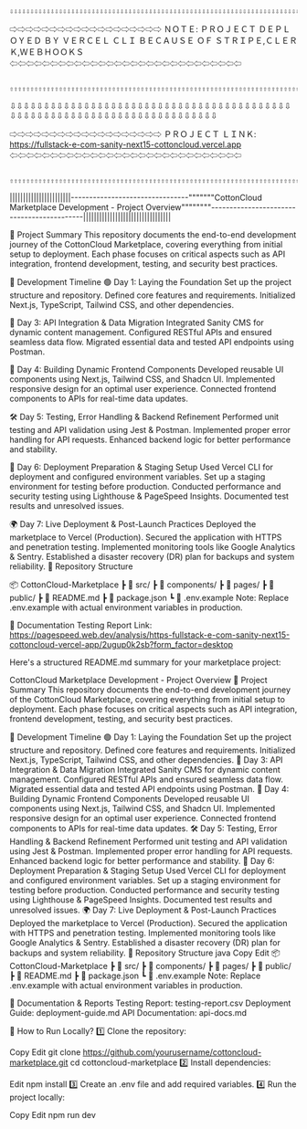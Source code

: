 
 
 
                                   ⇩⇩⇩⇩⇩⇩⇩⇩⇩⇩⇩⇩⇩⇩⇩⇩⇩⇩⇩⇩⇩⇩⇩⇩⇩⇩⇩⇩⇩⇩⇩⇩⇩⇩⇩⇩⇩⇩⇩⇩⇩⇩⇩⇩⇩⇩⇩⇩⇩⇩⇩⇩⇩⇩⇩⇩⇩⇩⇩⇩⇩⇩⇩⇩⇩⇩⇩⇩⇩⇩⇩⇩⇩
 
 ⇨⇨⇨⇨⇨⇨⇨⇨⇨⇨⇨⇨⇨⇨⇨⇨⇨⇨⇨   ＮＯＴＥ: ＰＲＯＪＥＣＴ ＤＥＰＬＯＹＥＤ ＢＹ ＶＥＲＣＥＬ ＣＬＩ ＢＥＣＡＵＳＥ ＯＦ ＳＴＲＩＰＥ,ＣＬＥＲＫ,ＷＥＢＨＯＯＫＳ   ⇦⇦⇦⇦⇦⇦⇦⇦⇦⇦⇦⇦⇦⇦⇦⇦⇦⇦⇦⇦⇦⇦⇦⇦⇦⇦⇦⇦⇦
 
                                   ⇧⇧⇧⇧⇧⇧⇧⇧⇧⇧⇧⇧⇧⇧⇧⇧⇧⇧⇧⇧⇧⇧⇧⇧⇧⇧⇧⇧⇧⇧⇧⇧⇧⇧⇧⇧⇧⇧⇧⇧⇧⇧⇧⇧⇧⇧⇧⇧⇧⇧⇧⇧⇧⇧⇧⇧⇧⇧⇧⇧⇧⇧⇧⇧⇧⇧⇧⇧⇧⇧⇧⇧⇧⇧


 ⇩⇩⇩⇩⇩⇩⇩⇩⇩⇩⇩⇩⇩⇩⇩⇩⇩⇩⇩⇩⇩⇩⇩⇩⇩⇩⇩⇩⇩⇩⇩⇩⇩⇩⇩⇩⇩⇩⇩⇩⇩⇩⇩⇩⇩⇩⇩⇩⇩⇩⇩⇩⇩⇩⇩⇩⇩⇩⇩⇩⇩⇩⇩⇩⇩⇩⇩⇩⇩⇩⇩⇩⇩
 
 ⇨⇨⇨⇨⇨⇨⇨⇨⇨⇨⇨⇨⇨⇨⇨⇨⇨⇨⇨  ＰＲＯＪＥＣＴ ＬＩＮＫ: https://fullstack-e-com-sanity-next15-cottoncloud.vercel.app  ⇦⇦⇦⇦⇦⇦⇦⇦⇦⇦⇦⇦⇦⇦⇦⇦⇦⇦⇦⇦⇦⇦⇦⇦⇦⇦⇦⇦⇦
 
                                   ⇧⇧⇧⇧⇧⇧⇧⇧⇧⇧⇧⇧⇧⇧⇧⇧⇧⇧⇧⇧⇧⇧⇧⇧⇧⇧⇧⇧⇧⇧⇧⇧⇧⇧⇧⇧⇧⇧⇧⇧⇧⇧⇧⇧⇧⇧⇧⇧⇧⇧⇧⇧⇧⇧⇧⇧⇧⇧⇧⇧⇧⇧⇧⇧⇧⇧⇧⇧⇧⇧⇧⇧⇧⇧




|||||||||||||||||||||||--------------------------------"""""""CottonCloud Marketplace Development - Project Overview""""""""-------------------------------------------|||||||||||||||||||||||||||||||||



📌 Project Summary
This repository documents the end-to-end development journey of the CottonCloud Marketplace, covering everything from initial setup to deployment. Each phase focuses on critical aspects such as API integration, frontend development, testing, and security best practices.

📅 Development Timeline
🟢 Day 1: Laying the Foundation
Set up the project structure and repository.
Defined core features and requirements.
Initialized Next.js, TypeScript, Tailwind CSS, and other dependencies.

🔗 Day 3: API Integration & Data Migration
Integrated Sanity CMS for dynamic content management.
Configured RESTful APIs and ensured seamless data flow.
Migrated essential data and tested API endpoints using Postman.

🎨 Day 4: Building Dynamic Frontend Components
Developed reusable UI components using Next.js, Tailwind CSS, and Shadcn UI.
Implemented responsive design for an optimal user experience.
Connected frontend components to APIs for real-time data updates.

🛠️ Day 5: Testing, Error Handling & Backend Refinement
Performed unit testing and API validation using Jest & Postman.
Implemented proper error handling for API requests.
Enhanced backend logic for better performance and stability.

🚀 Day 6: Deployment Preparation & Staging Setup
Used Vercel CLI for deployment and configured environment variables.
Set up a staging environment for testing before production.
Conducted performance and security testing using Lighthouse & PageSpeed Insights.
Documented test results and unresolved issues.

🌍 Day 7: Live Deployment & Post-Launch Practices
Deployed the marketplace to Vercel (Production).
Secured the application with HTTPS and penetration testing.
Implemented monitoring tools like Google Analytics & Sentry.
Established a disaster recovery (DR) plan for backups and system reliability.
📂 Repository Structure

📦 CottonCloud-Marketplace
 ┣ 📂 src/
 ┣ 📂 components/
 ┣ 📂 pages/
 ┣ 📂 public/
 ┣ 📜 README.md
 ┣ 📜 package.json
 ┗ 📜 .env.example
Note: Replace .env.example with actual environment variables in production.

📖 Documentation 
Testing Report Link:
https://pagespeed.web.dev/analysis/https-fullstack-e-com-sanity-next15-cottoncloud-vercel-app/2ugup0k2sb?form_factor=desktop


Here's a structured README.md summary for your marketplace project:

CottonCloud Marketplace Development - Project Overview
📌 Project Summary
This repository documents the end-to-end development journey of the CottonCloud Marketplace, covering everything from initial setup to deployment. Each phase focuses on critical aspects such as API integration, frontend development, testing, and security best practices.

📅 Development Timeline
🟢 Day 1: Laying the Foundation
Set up the project structure and repository.
Defined core features and requirements.
Initialized Next.js, TypeScript, Tailwind CSS, and other dependencies.
🔗 Day 3: API Integration & Data Migration
Integrated Sanity CMS for dynamic content management.
Configured RESTful APIs and ensured seamless data flow.
Migrated essential data and tested API endpoints using Postman.
🎨 Day 4: Building Dynamic Frontend Components
Developed reusable UI components using Next.js, Tailwind CSS, and Shadcn UI.
Implemented responsive design for an optimal user experience.
Connected frontend components to APIs for real-time data updates.
🛠️ Day 5: Testing, Error Handling & Backend Refinement
Performed unit testing and API validation using Jest & Postman.
Implemented proper error handling for API requests.
Enhanced backend logic for better performance and stability.
🚀 Day 6: Deployment Preparation & Staging Setup
Used Vercel CLI for deployment and configured environment variables.
Set up a staging environment for testing before production.
Conducted performance and security testing using Lighthouse & PageSpeed Insights.
Documented test results and unresolved issues.
🌍 Day 7: Live Deployment & Post-Launch Practices
Deployed the marketplace to Vercel (Production).
Secured the application with HTTPS and penetration testing.
Implemented monitoring tools like Google Analytics & Sentry.
Established a disaster recovery (DR) plan for backups and system reliability.
📂 Repository Structure
java
Copy
Edit
📦 CottonCloud-Marketplace
 ┣ 📂 src/
 ┣ 📂 components/
 ┣ 📂 pages/
 ┣ 📂 public/
 ┣ 📜 README.md
 ┣ 📜 package.json
 ┗ 📜 .env.example
Note: Replace .env.example with actual environment variables in production.

📖 Documentation & Reports
Testing Report: testing-report.csv
Deployment Guide: deployment-guide.md
API Documentation: api-docs.md


📌 How to Run Locally?
1️⃣ Clone the repository:


Copy
Edit
git clone https://github.com/yourusername/cottoncloud-marketplace.git
cd cottoncloud-marketplace
2️⃣ Install dependencies:



Edit
npm install
3️⃣ Create an .env file and add required variables.
4️⃣ Run the project locally:


Copy
Edit
npm run dev
